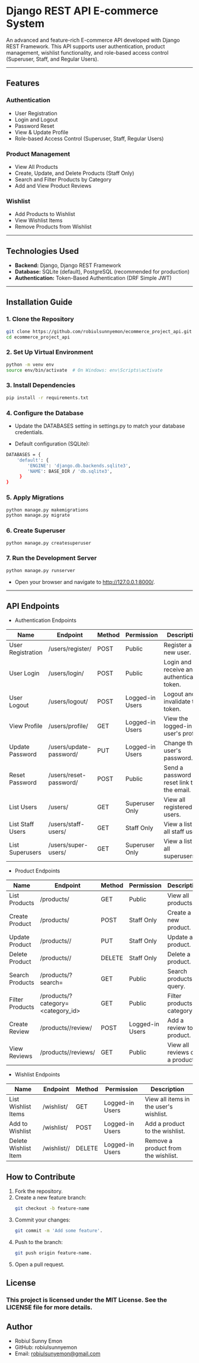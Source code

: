 # Django REST API E-commerce System

An advanced and feature-rich E-commerce API developed with Django REST Framework. This API supports user authentication, product management, wishlist functionality, and role-based access control (Superuser, Staff, and Regular Users).

---

## Features

### Authentication
- User Registration
- Login and Logout
- Password Reset
- View & Update Profile
- Role-based Access Control (Superuser, Staff, Regular Users)

### Product Management
- View All Products
- Create, Update, and Delete Products (Staff Only)
- Search and Filter Products by Category
- Add and View Product Reviews

### Wishlist
- Add Products to Wishlist
- View Wishlist Items
- Remove Products from Wishlist

---

## Technologies Used

- **Backend:** Django, Django REST Framework
- **Database:** SQLite (default), PostgreSQL (recommended for production)
- **Authentication:** Token-Based Authentication (DRF Simple JWT)

---




## Installation Guide

### 1. Clone the Repository
```bash
git clone https://github.com/robiulsunnyemon/ecommerce_project_api.git
cd ecommerce_project_api

```
### 2. Set Up Virtual Environment
```bash
python -m venv env
source env/bin/activate  # On Windows: env\Scripts\activate
```

### 3. Install Dependencies
```bash
pip install -r requirements.txt

```
### 4. Configure the Database
- Update the DATABASES setting in settings.py to match your database credentials.

- Default configuration (SQLite):
```bash
DATABASES = {
    'default': {
        'ENGINE': 'django.db.backends.sqlite3',
        'NAME': BASE_DIR / 'db.sqlite3',
     }
}

```

### 5. Apply Migrations
```bash
python manage.py makemigrations
python manage.py migrate

```
### 6. Create Superuser
```bash
python manage.py createsuperuser
```

### 7. Run the Development Server
```bash
python manage.py runserver
```
- Open your browser and navigate to http://127.0.0.1:8000/.

---
## API Endpoints

- Authentication Endpoints

| Name                   | Endpoint                    | Method | Permission        | Description                                    |
|------------------------|-----------------------------|--------|-------------------|------------------------------------------------|
| User Registration       | /users/register/            | POST   | Public            | Register a new user.                          |
| User Login              | /users/login/               | POST   | Public            | Login and receive an authentication token.    |
| User Logout             | /users/logout/              | POST   | Logged-in Users   | Logout and invalidate the token.              |
| View Profile            | /users/profile/             | GET    | Logged-in Users   | View the logged-in user's profile.            |
| Update Password         | /users/update-password/     | PUT    | Logged-in Users   | Change the user's password.                   |
| Reset Password          | /users/reset-password/      | POST   | Public            | Send a password reset link to the email.      |
| List Users              | /users/                     | GET    | Superuser Only    | View all registered users.                    |
| List Staff Users        | /users/staff-users/         | GET    | Staff Only        | View a list of all staff users.               |
| List Superusers         | /users/super-users/         | GET    | Superuser Only    | View a list of all superusers.                |


- Product Endpoints

| Name            | Endpoint                        | Method | Permission        | Description                                      |
|-----------------|---------------------------------|--------|-------------------|--------------------------------------------------|
| List Products   | /products/                      | GET    | Public            | View all products.                              |
| Create Product  | /products/                      | POST   | Staff Only        | Create a new product.                           |
| Update Product  | /products/<id>/                 | PUT    | Staff Only        | Update a product.                               |
| Delete Product  | /products/<id>/                 | DELETE | Staff Only        | Delete a product.                               |
| Search Products | /products/?search=<query>       | GET    | Public            | Search products by query.                       |
| Filter Products | /products/?category=<category_id>| GET    | Public            | Filter products by category.                    |
| Create Review   | /products/<id>/review/          | POST   | Logged-in Users   | Add a review to a product.                      |
| View Reviews    | /products/<id>/reviews/         | GET    | Public            | View all reviews of a product.                  |


- Wishlist Endpoints

| Name                | Endpoint              | Method | Permission        | Description                                    |
|---------------------|-----------------------|--------|-------------------|------------------------------------------------|
| List Wishlist Items | /wishlist/            | GET    | Logged-in Users   | View all items in the user's wishlist.        |
| Add to Wishlist     | /wishlist/            | POST   | Logged-in Users   | Add a product to the wishlist.                |
| Delete Wishlist Item| /wishlist/<id>/       | DELETE | Logged-in Users   | Remove a product from the wishlist.           |



## How to Contribute

1. Fork the repository.
2. Create a new feature branch: 
   ```bash
   git checkout -b feature-name
   ```
3. Commit your changes: 
   ```bash
   git commit -m 'Add some feature'.
   ```
4. Push to the branch: 
   ```bash
   git push origin feature-name.
   ```
5. Open a pull request.



## License
### This project is licensed under the MIT License. See the LICENSE file for more details.



## Author
- Robiul Sunny Emon
- GitHub: robiulsunnyemon
- Email: robiulsunyemon@gmail.com
